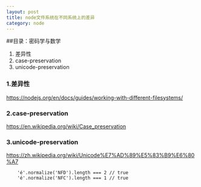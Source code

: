 ```yaml
---
layout: post
title: node文件系统在不同系统上的差异
category: node
---
```


##目录：密码学与数学
1. 差异性
2. case-preservation
3. unicode-preservation

<!--break-->

### 1.差异性

<https://nodejs.org/en/docs/guides/working-with-different-filesystems/>

### 2.case-preservation

<https://en.wikipedia.org/wiki/Case_preservation>

### 3.unicode-preservation

<https://zh.wikipedia.org/wiki/Unicode%E7%AD%89%E5%83%B9%E6%80%A7>


        'é'.normalize('NFD').length === 2 // true
        'é'.normalize('NFC').length === 1 // true
